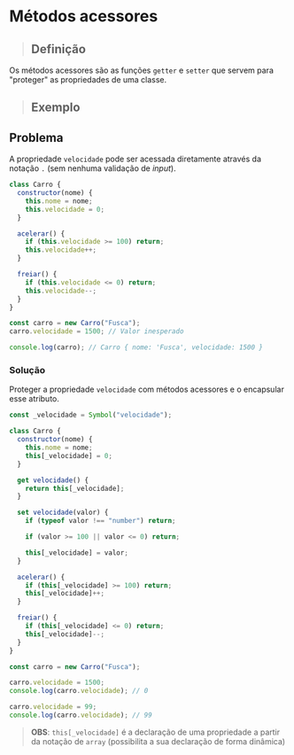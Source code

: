 # Métodos acessores

> ## **Definição**

Os métodos acessores são as funções `getter` e `setter` que servem para "proteger" as propriedades de uma classe.

> ## **Exemplo**

## **Problema**

A propriedade `velocidade` pode ser acessada diretamente através da notação `.` (sem nenhuma validação de _input_).

```js
class Carro {
  constructor(nome) {
    this.nome = nome;
    this.velocidade = 0;
  }

  acelerar() {
    if (this.velocidade >= 100) return;
    this.velocidade++;
  }

  freiar() {
    if (this.velocidade <= 0) return;
    this.velocidade--;
  }
}

const carro = new Carro("Fusca");
carro.velocidade = 1500; // Valor inesperado

console.log(carro); // Carro { nome: 'Fusca', velocidade: 1500 }
```

### **Solução**

Proteger a propriedade `velocidade` com métodos acessores e o encapsular esse atributo.

```js
const _velocidade = Symbol("velocidade");

class Carro {
  constructor(nome) {
    this.nome = nome;
    this[_velocidade] = 0;
  }

  get velocidade() {
    return this[_velocidade];
  }

  set velocidade(valor) {
    if (typeof valor !== "number") return;

    if (valor >= 100 || valor <= 0) return;

    this[_velocidade] = valor;
  }

  acelerar() {
    if (this[_velocidade] >= 100) return;
    this[_velocidade]++;
  }

  freiar() {
    if (this[_velocidade] <= 0) return;
    this[_velocidade]--;
  }
}

const carro = new Carro("Fusca");

carro.velocidade = 1500;
console.log(carro.velocidade); // 0

carro.velocidade = 99;
console.log(carro.velocidade); // 99
```

> **OBS**: `this[_velocidade]` é a declaração de uma propriedade a partir da notação de `array` (possibilita a sua declaração de forma dinâmica)
